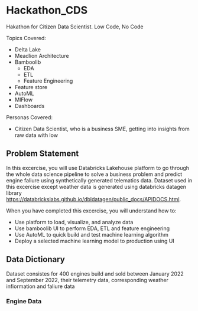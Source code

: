 # Hackathon_CDS
Hakathon for Citizen Data Scientist. Low Code, No Code 

Topics Covered: 
- Delta Lake
- Meadlion Architecture
- Bamboolib
  - EDA
  - ETL
  - Feature Engineering
- Feature store 
- AutoML
- MlFlow
- Dashboards

Personas Covered:
- Citizen Data Scientist, who is a business SME, getting into insights from raw data with low 

## Problem Statement
In this excercise, you will use Databricks Lakehouse platform to go through the whole data science pipeline to solve a business problem and predict engine faliure using synthetically generated telematics data. Dataset used in this excercise except weather data is generated using databricks datagen library https://databrickslabs.github.io/dbldatagen/public_docs/APIDOCS.html.

When you have completed this excercise, you will understand how to:

* Use platform to load, visualize, and analyze data
* Use bamboolib UI to perform EDA, ETL and feature engineering
* Use AutoML to quick build and test machine learning algorithm
* Deploy a selected machine learning model to production using UI

## Data Dictionary
Dataset consistes for 400 engines build and sold between January 2022 and September 2022, their telemetry data, corresponding weather infiormation and faliure data

### Engine Data
